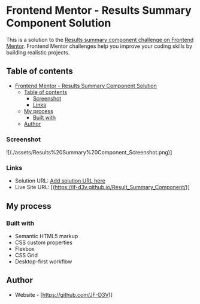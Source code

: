 # Frontend Mentor - Results Summary Component Solution

This is a solution to the [Results summary component challenge on Frontend Mentor](https://www.frontendmentor.io/challenges/results-summary-component-CE_K6s0maV). Frontend Mentor challenges help you improve your coding skills by building realistic projects.

## Table of contents

- [Frontend Mentor - Results Summary Component Solution](#frontend-mentor---results-summary-component-solution)
  - [Table of contents](#table-of-contents)
    - [Screenshot](#screenshot)
    - [Links](#links)
  - [My process](#my-process)
    - [Built with](#built-with)
  - [Author](#author)

### Screenshot

![(./assets/Results%20Summary%20Component_Screenshot.png)]

### Links

- Solution URL: [Add solution URL here](https://your-solution-url.com)
- Live Site URL: [(https://jf-d3v.github.io/Result_Summary_Component/)]

## My process

### Built with

- Semantic HTML5 markup
- CSS custom properties
- Flexbox
- CSS Grid
- Desktop-first workflow

## Author

- Website - [https://github.com/JF-D3V)]
